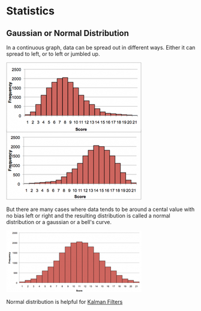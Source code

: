 # Statistics

## Gaussian or Normal Distribution

In a continuous graph, data can be spread out in different ways. Either it can spread to left, or to left or jumbled up.

![Left or Right distribution](img/left_or_right_distribution.png)

But there are many cases where data tends to be around a cental value with no bias left or right and the resulting distribution is called a normal distribution or a gaussian or a bell's curve.

![Left or Right distribution](img/gaussian_distribution.png)

Normal distribution is helpful for [Kalman Filters](https://github.com/pktippa/ai-training/blob/master/machine-learning/kalman_filters.md)